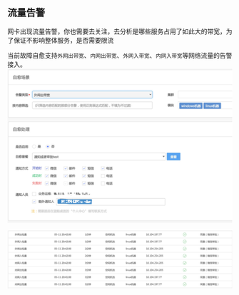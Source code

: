 ## 流量告警
网卡出现流量告警，你也需要去关注，去分析是哪些服务占用了如此大的带宽，为了保证不影响整体服务，是否需要限流

当前故障自愈支持`外网出带宽`、`内网出带宽`、`外网入带宽`、`内网入带宽`等网络流量的告警接入。
![](../../assets//14955129158481.jpg)

![](../../assets//14955127999644.jpg)
